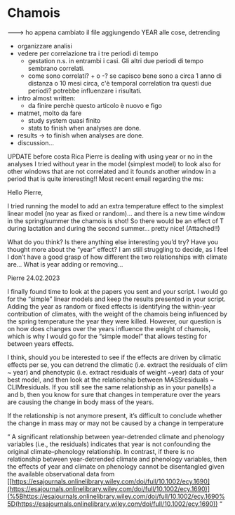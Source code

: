 # Chamois

---> ho appena cambiato il file aggiungendo YEAR alle cose, detrending

- organizzare analisi
- vedere per correlazione tra i tre periodi di tempo
  - gestation n.s. in entrambi i casi. Gli altri due periodi di tempo sembrano correlati.
  - come sono correlati? + o -? se capisco bene sono a circa 1 anno di distanza o 10 mesi circa, c'è temporal correlation tra questi due periodi? potrebbe influenzare i risultati.
- intro almost written:
  - da finire perchè questo articolo è nuovo e figo
- matmet, molto da fare
  - study system quasi finito
  - stats to finish when analyses are done.
- results -> to finish when analyses are done.
- discussion...

UPDATE before costa Rica
Pierre is dealing with using year or no in the analyses
I tried without year in the model (simplest model) to look also for other windows that are not correlated and it founds another window in a period that is quite interesting!!
Most recent email regarding the ms:

Hello Pierre,

I tried running the model to add an extra temperature effect to the simplest linear model (no year as fixed or random)… and there is a new time window in the spring/summer the chamois is shot!
So there would be an effect of T during lactation and during the second summer… pretty nice! (Attached!!)

What do you think? Is there anything else interesting you’d try?
Have you thought more about the “year” effect? I am still struggling to decide, as I feel I don’t have a good grasp of how different the two relationships with climate are… What is year adding or removing...

Pierre  24.02.2023

I finally found time to look at the papers you sent and your script. I would go for the “simple” linear models and keep the results presented in your script. Adding the year as random or fixed effects is identifying the within-year contribution of climates, with the weight of the chamois being influenced by the spring temperature the year they were killed. However, our question is on how does changes over the years influence the weight of chamois, which is why I would go for the “simple model” that allows testing for between years effects.

I think, should you be interested to see if the effects are driven by climatic effects per se, you can detrend the climatic (i.e. extract the residuals of clim ~ year) and phenotypic (i.e. extract residuals of weight ~year) data of your best model, and then look at the relationship between MASSresiduals ~ CLIMresiduals. If you still see the same relationship as in your panel(s) a and b, then you know for sure that changes in temperature over the years are causing the change in body mass of the years.

If the relationship is not anymore present, it’s difficult to conclude whether the change in mass may or may not be caused by a change in temperature

“ A significant relationship between year-detrended climate and phenology variables (i.e., the residuals) indicates that year is not confounding the original climate–phenology relationship. In contrast, if there is no relationship between year-detrended climate and phenology variables, then the effects of year and climate on phenology cannot be disentangled given the available observational data from [[https://esajournals.onlinelibrary.wiley.com/doi/full/10.1002/ecy.1690](https://esajournals.onlinelibrary.wiley.com/doi/full/10.1002/ecy.1690)](%5B<https://esajournals.onlinelibrary.wiley.com/doi/full/10.1002/ecy.1690%5D(https://esajournals.onlinelibrary.wiley.com/doi/full/10.1002/ecy.1690))> “
